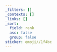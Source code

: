 ```yaml
---
_filters: []
_contexts: []
_links: []
_sort:
  field: rank
  asc: false
  group: false
sticker: emoji//1f4bc
---
```


